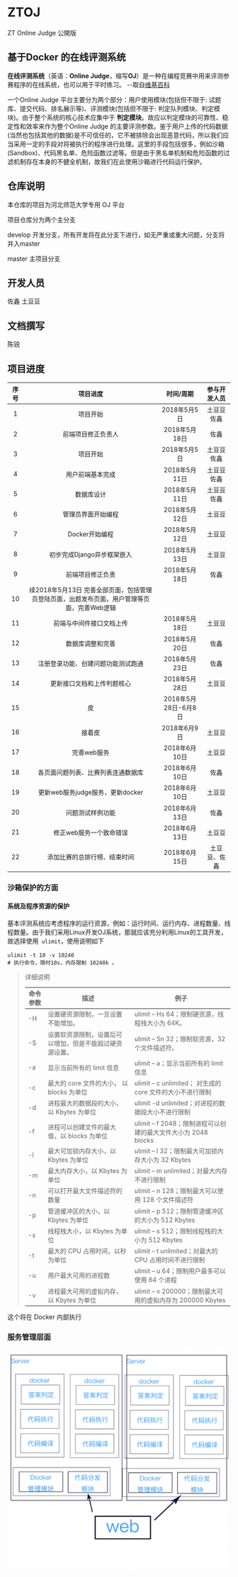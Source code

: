 # ZTOJ
ZT Online Judge 公開版


## 基于Docker 的在线评测系统

**在线评测系统**（英语：**Online Judge**，缩写**OJ**）是一种在编程竞赛中用来评测参赛程序的在线系统，也可以用于平时练习。 --取自[维基百科](https://zh.wikipedia.org/zh-cn/在线判题系统)

一个Online Judge 平台主要分为两个部分：用户使用模块(包括但不限于: 试题库、提交代码、排名展示等)、评测模块(包括但不限于: 判定队列模块、判定模块)。由于整个系统的核心技术应集中于 **判定模块**。故应以判定模块的可靠性、稳定性和效率来作为整个Online Judge 的主要评测参数。鉴于用户上传的代码数据(当然也包括其他的数据)是不可信任的，它不被排除会出现恶意代码，所以我们应当采用一定的手段对将被执行的程序进行处理。这里的手段包括很多，例如沙箱(Sandbox)、代码黑名单、危险函数过滤等。但是由于黑名单机制和危险函数的过滤机制存在本身的不健全机制，故我们在此使用沙箱进行代码运行保护。

## 仓库说明
本仓库的项目为河北师范大学专用 OJ 平台

项目仓库分为两个主分支

develop 开发分支，所有开发将在此分支下进行，如无严重或重大问题，分支将并入master

master 主项目分支

## 开发人员
佐鑫 土豆豆

## 文档撰写
陈锐

## 项目进度

| 序号 | 项目进度 |  时间/周期   | 参与开发人员 |
| :--: | :------: | :----------: | :----------: |
|  1   | 项目开始 | 2018年5月5日 | 土豆豆  佐鑫 |
| 2    | 前端项目修正负责人 | 2018年5月18日 | 佐鑫 |
| 3    | 项目开始 | 2018年5月5日 | 土豆豆  佐鑫 |
|4|用户前端基本完成 | 2018年5月11日 | 土豆豆 佐鑫|
|5|数据库设计 | 2018年5月11日 | 土豆豆 佐鑫|
|6|管理员界面开始编程 | 2018年5月12日 | 土豆豆|
|7|Docker开始编程 | 2018年5月12日 | 土豆豆|
|8|初步完成Django异步框架嵌入 | 2018年5月13日 | 土豆豆|
|9|前端项目修正负责 | 2018年5月18日 | 佐鑫|
|10|续2018年5月13日 完善全部页面，包括管理员登陆页面，出题发布页面，用户管理等页面，完善Web逻辑|
|11|前端与中间件接口文档上传 | 2018年5月18日 | 土豆豆|
|12|数据库调整和完善 | 2018年5月20日 | 佐鑫|
|13|注册登录功能、创建问题功能测试跑通 | 2018年5月23日 | 佐鑫|
|14|更新接口文档和上传判题核心 | 2018年5月28日 | 土豆豆|
|15|皮 | 2018年5月28日-6月8日 |
|16|接着皮| 2018年6月9日 | 土豆豆|
|17|完善web服务| 2018年6月10日 | 土豆豆|
|18|各页面问题列表、比赛列表连通数据库| 2018年6月10日 | 佐鑫|
|19|更新web服务judge服务，更新docker| 2018年6月10日 | 土豆豆|
|20|问题测试样例功能| 2018年6月13日 | 佐鑫|
|21|修正web服务一个致命错误| 2018年6月13日 | 土豆豆|
|22|添加比赛的总排行榜、结束时间| 2018年6月15日 | 土豆豆、佐鑫|


### 沙箱保护的方面

#### 系统及程序资源的保护

基本评测系统应考虑程序的运行资源，例如：运行时间、运行内存、进程数量、线程数量。由于我们采用Linux开发OJ系统，那就应该充分利用Linux的工具开发，故选择使用` ulimit`，使用说明如下

```shell
ulimit -t 10 -v 10240
# 执行命令，限时10s，内存限制 10240k 。
```

>详细说明
>
>| 命令参数 | 描述                                                     | 例子                                                         |
>| -------- | -------------------------------------------------------- | ------------------------------------------------------------ |
>| -H       | 设置硬资源限制，一旦设置不能增加。                       | ulimit – Hs 64；限制硬资源，线程栈大小为 64K。               |
>| -S       | 设置软资源限制，设置后可以增加，但是不能超过硬资源设置。 | ulimit – Sn 32；限制软资源，32 个文件描述符。                |
>| -a       | 显示当前所有的 limit 信息                                | ulimit – a；显示当前所有的 limit 信息                        |
>| -c       | 最大的 core 文件的大小， 以 blocks 为单位                | ulimit – c unlimited； 对生成的 core 文件的大小不进行限制    |
>| -d       | 进程最大的数据段的大小，以 Kbytes 为单位                 | ulimit -d unlimited；对进程的数据段大小不进行限制            |
>| -f       | 进程可以创建文件的最大值，以 blocks 为单位               | ulimit – f 2048；限制进程可以创建的最大文件大小为 2048 blocks |
>| -l       | 最大可加锁内存大小，以 Kbytes 为单位                     | ulimit – l 32；限制最大可加锁内存大小为 32 Kbytes            |
>| -m       | 最大内存大小，以 Kbytes 为单位                           | ulimit – m unlimited；对最大内存不进行限制                   |
>| -n       | 可以打开最大文件描述符的数量                             | ulimit – n 128；限制最大可以使用 128 个文件描述符            |
>| -p       | 管道缓冲区的大小，以 Kbytes 为单位                       | ulimit – p 512；限制管道缓冲区的大小为 512 Kbytes            |
>| -s       | 线程栈大小，以 Kbytes 为单位                             | ulimit – s 512；限制线程栈的大小为 512 Kbytes                |
>| -t       | 最大的 CPU 占用时间，以秒为单位                          | ulimit – t unlimited；对最大的 CPU 占用时间不进行限制        |
>| -u       | 用户最大可用的进程数                                     | ulimit – u 64；限制用户最多可以使用 64 个进程                |
>| -v       | 进程最大可用的虚拟内存，以 Kbytes 为单位                 | ulimit – v 200000；限制最大可用的虚拟内存为 200000 Kbytes    |

这个将在 Docker 内部执行

### 服务管理层面

![图片](./就是张图片.png)




